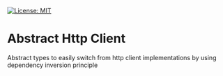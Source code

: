 [![License: MIT](https://img.shields.io/badge/License-MIT-yellow.svg)](https://opensource.org/licenses/MIT)

# Abstract Http Client
Abstract types to easily switch from http client implementations by using dependency inversion principle
